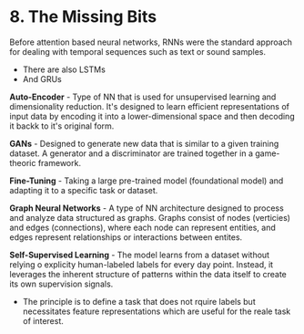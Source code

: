 # 8. The Missing Bits

Before attention based neural networks, RNNs were the standard approach for dealing with temporal sequences such as text or sound samples.
- There are also LSTMs
- And GRUs

**Auto-Encoder** - Type of NN that is used for unsupervised learning and dimensionality reduction. It's designed to learn efficient representations of input data by encoding it into a lower-dimensional space and then decoding it backk to it's original form.

**GANs** - Designed to generate new data that is similar to a given training dataset. A generator and a discriminator are trained together in a game-theoric framework.

**Fine-Tuning** - Taking a large pre-trained model (foundational model) and adapting it to a specific task or dataset.

**Graph Neural Networks** - A type of NN architecture designed to process and analyze data structured as graphs. Graphs consist of nodes (verticies) and edges (connections), where each node can represent entities, and edges represent relationships or interactions between entites.

**Self-Supervised Learning** - The model learns from a dataset without relying o explicity human-labeled labels for every day point. Instead, it leverages the inherent structure of patterns within the data itself to create its own supervision signals.
- The principle is to define a task that does not rquire labels but necessitates feature representations which are useful for the reale task of interest.